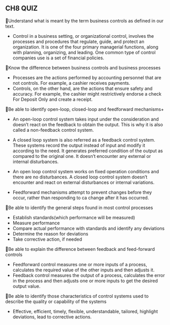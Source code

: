 ## CH8 QUIZ

Understand what is meant by the term business controls as defined in our text.
  - Control in a business setting, or organizational control, involves the processes and procedures that regulate, guide, and protect an organization. It is one of the four primary managerial functions, along with planning, organizing, and leading. One common type of control companies use is a set of financial policies.

Know the difference between business controls and business processes
  - Processes are the actions performed by accounting personnel that are not controls. For example, a cashier receives payments.
  - Controls, on the other hand, are the actions that ensure safety and accuracy. For example, the cashier might restrictively endorse a check For Deposit Only and create a receipt.

Be able to identify open-loop, closed-loop and feedforward mechanisms+
  - An open-loop control system takes input under the consideration and doesn’t react on the feedback to obtain the output. This is why it is also called a non-feedback control system.

  - A closed loop system is also referred as a feedback control system. These systems record the output instead of input and modify it according to the need. It generates preferred condition of the output as compared to the original one. It doesn’t encounter any external or internal disturbances.

  - An open loop control system works on fixed operation conditions and there are no disturbances. A closed loop control system doesn’t encounter and react on external disturbances or internal variations.

  - Feedforward mechanisms attempt to prevent changes before they occur, rather than responding to ca change after it has occurred.

Be able to identify the general steps found in most control processes
  - Establish standards(which performance will be measured)
  - Measure performance
  - Compare actual performance with standards and identify any deviations
  - Determine the reason for deviations
  - Take corrective action, if needed

Be able to explain the difference between feedback and feed-forward controls
 - Feedforward control measures one or more inputs of a process, calculates the required value of the other inputs and then adjusts it.
 - Feedback control measures the output of a process, calculates the error in the process and then adjusts one or more inputs to get the desired output value.

Be able to identify those characteristics of control systems used to describe the quality or capability of the systems
  - Effective, efficient, timely, flexible, understandable, tailored, highlight deviations, lead to corrective actions.

